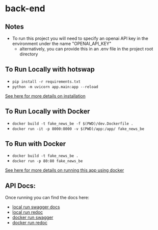 # back-end

## Notes
- To run this project you will need to specify an openai API key in the environment under the name "OPENAI_API_KEY"
    - alternatively, you can provide this in an .env file in the project root directory

## To Run Locally with hotswap
- `pip install -r requirements.txt`
- `python -m uvicorn app.main:app --reload`

[See here for more details on installation](https://fastapi.tiangolo.com/tutorial/first-steps/)

## To Run Locally with Docker
- `docker build -t fake_news_be -f $(PWD)/dev.Dockerfile .`
- `docker run -it -p 8000:8000 -v $(PWD)/app:/app/ fake_news_be`

## To Run with Docker
- `docker build -t fake_news_be .`
- `docker run -p 80:80 fake_news_be`

[See here for more details on running this app using docker](https://fastapi.tiangolo.com/deployment/docker/)


## API Docs:
Once running you can find the docs here:
- [local run swagger docs](http://localhost:8000/docs)
- [local run redoc](http://localhost:8000/redoc)
- [docker run swagger](http://localhost:8000/docs)
- [docker run redoc](http://localhost:8000/redoc)
